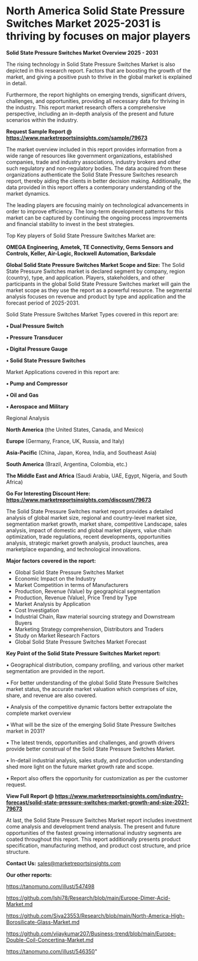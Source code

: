 # North America Solid State Pressure Switches Market 2025-2031 is thriving by focuses on major players

<Strong> Solid State Pressure Switches Market Overview 2025 - 2031</strong>

The rising technology in Solid State Pressure Switches Market is also depicted in this research report. Factors that are boosting the growth of the market, and giving a positive push to thrive in the global market is explained in detail.

Furthermore, the report highlights on emerging trends, significant drivers, challenges, and opportunities, providing all necessary data for thriving in the industry. This report market research offers a comprehensive perspective, including an in-depth analysis of the present and future scenarios within the industry.

<strong>Request Sample Report @ <a href=https://www.marketreportsinsights.com/sample/79673>https://www.marketreportsinsights.com/sample/79673</a></strong>

The market overview included in this report provides information from a wide range of resources like government organizations, established companies, trade and industry associations, industry brokers and other such regulatory and non-regulatory bodies. The data acquired from these organizations authenticate the Solid State Pressure Switches research report, thereby aiding the clients in better decision making. Additionally, the data provided in this report offers a contemporary understanding of the market dynamics.

The leading players are focusing mainly on technological advancements in order to improve efficiency. The long-term development patterns for this market can be captured by continuing the ongoing process improvements and financial stability to invest in the best strategies.

Top Key players of Solid State Pressure Switches Market are:

<strong>OMEGA Engineering, Ametek, TE Connectivity, Gems Sensors and Controls, Keller, Air-Logic, Rockwell Automation, Barksdale</strong>

<strong><b>Global Solid State Pressure Switches Market Scope and Size:</b></strong>
The Solid State Pressure Switches market is declared segment by company, region (country), type, and application. Players, stakeholders, and other participants in the global Solid State Pressure Switches market will gain the market scope as they use the report as a powerful resource. The segmental analysis focuses on revenue and product by type and application and the forecast period of 2025-2031.

Solid State Pressure Switches Market Types covered in this report are:

<strong>• Dual Pressure Switch

• Pressure Transducer

• Digital Pressure Gauge

• Solid State Pressure Switches</strong>

Market Applications covered in this report are:

<strong>• Pump and Compressor

• Oil and Gas

• Aerospace and Military</strong> 

Regional Analysis

<strong>North America</strong> (the United States, Canada, and Mexico)

<strong>Europe</strong> (Germany, France, UK, Russia, and Italy)

<strong>Asia-Pacific</strong> (China, Japan, Korea, India, and Southeast Asia)

<strong>South America</strong> (Brazil, Argentina, Colombia, etc.)

<strong>The Middle East and Africa</strong> (Saudi Arabia, UAE, Egypt, Nigeria, and South Africa)

<strong>Go For Interesting Discount Here: <a href=https://www.marketreportsinsights.com/discount/79673>https://www.marketreportsinsights.com/discount/79673</a></strong>

The Solid State Pressure Switches market report provides a detailed analysis of global market size, regional and country-level market size, segmentation market growth, market share, competitive Landscape, sales analysis, impact of domestic and global market players, value chain optimization, trade regulations, recent developments, opportunities analysis, strategic market growth analysis, product launches, area marketplace expanding, and technological innovations.

<strong><b>Major factors covered in the report:</b></strong>
<ul>
  <li>Global Solid State Pressure Switches Market </li>
  <li>Economic Impact on the Industry</li>
  <li>Market Competition in terms of Manufacturers</li>
  <li>Production, Revenue (Value) by geographical segmentation</li>
  <li>Production, Revenue (Value), Price Trend by Type</li>
  <li>Market Analysis by Application</li>
  <li>Cost Investigation</li>
  <li>Industrial Chain, Raw material sourcing strategy and Downstream Buyers</li>
  <li>Marketing Strategy comprehension, Distributors and Traders</li>
  <li>Study on Market Research Factors</li>
  <li>Global Solid State Pressure Switches Market Forecast</li>
</ul>

<strong><b>Key Point of the Solid State Pressure Switches Market report:</b></strong>

• Geographical distribution, company profiling, and various other market segmentation are provided in the report.

• For better understanding of the global Solid State Pressure Switches market status, the accurate market valuation which comprises of size, share, and revenue are also covered.

• Analysis of the competitive dynamic factors better extrapolate the complete market overview

• What will be the size of the emerging Solid State Pressure Switches market in 2031?

• The latest trends, opportunities and challenges, and growth drivers provide better construal of the Solid State Pressure Switches Market.

• In-detail industrial analysis, sales study, and production understanding shed more light on the future market growth rate and scope.

• Report also offers the opportunity for customization as per the customer request.

<strong><b>View Full Report @ <a href=https://www.marketreportsinsights.com/industry-forecast/solid-state-pressure-switches-market-growth-and-size-2021-79673>https://www.marketreportsinsights.com/industry-forecast/solid-state-pressure-switches-market-growth-and-size-2021-79673</a></b></strong>


At last, the Solid State Pressure Switches Market report includes investment come analysis and development trend analysis. The present and future opportunities of the fastest growing international industry segments are coated throughout this report. This report additionally presents product specification, manufacturing method, and product cost structure, and price structure.

<strong>Contact Us:</strong>
sales@marketreportsinsights.com

<strong>Our other reports:</strong>

<a href=https://tanomuno.com/illust/547498>https://tanomuno.com/illust/547498</a>

<a href=https://github.com/Ishi78/Research/blob/main/Europe-Dimer-Acid-Market.md>https://github.com/Ishi78/Research/blob/main/Europe-Dimer-Acid-Market.md</a>

<a href=https://github.com/Siya23553/Research/blob/main/North-America-High-Borosilicate-Glass-Market.md>https://github.com/Siya23553/Research/blob/main/North-America-High-Borosilicate-Glass-Market.md</a>

<a href=https://github.com/vijaykumar207/Business-trend/blob/main/Europe-Double-Coil-Concertina-Market.md>https://github.com/vijaykumar207/Business-trend/blob/main/Europe-Double-Coil-Concertina-Market.md</a>

<a href=https://tanomuno.com/illust/546350>https://tanomuno.com/illust/546350</a>"
